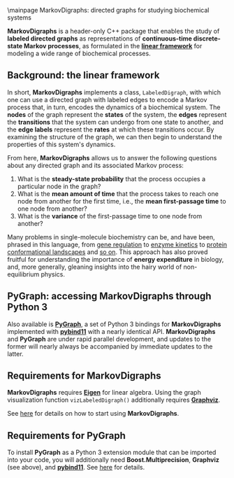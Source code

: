 \mainpage MarkovDigraphs: directed graphs for studying biochemical systems 

**MarkovDigraphs** is a header-only C++ package that enables the study
of **labeled directed graphs** as representations of **continuous-time
discrete-state Markov processes**, as formulated in the
[**linear framework**](https://journals.plos.org/plosone/article?id=10.1371/journal.pone.0036321)
for modeling a wide range of biochemical processes.

Background: the linear framework
--------------------------------

In short, **MarkovDigraphs** implements a class, `LabeledDigraph`, with
which one can use a directed graph with labeled edges to encode a Markov 
process that, in turn, encodes the dynamics of a biochemical system.
The **nodes** of the graph represent the **states** of the system, 
the **edges** represent the **transitions** that the system can undergo 
from one state to another, and the **edge labels** represent the **rates** 
at which these transitions occur. By examining the structure of the graph,
we can then begin to understand the properties of this system's dynamics.

From here, **MarkovDigraphs** allows us to answer the following questions
about any directed graph and its associated Markov process: 

1. What is the **steady-state probability** that the process occupies a 
   particular node in the graph?
2. What is the **mean amount of time** that the process takes to reach 
   one node from another for the first time, i.e., the **mean first-passage
   time** to one node from another?
3. What is the **variance** of the first-passage time to one node from 
   another?

Many problems in single-molecule biochemistry can be, and have been,
phrased in this language, from
[gene regulation](https://www.sciencedirect.com/science/article/pii/S0092867416307413)
to
[enzyme kinetics](https://journals.aps.org/pre/abstract/10.1103/PhysRevE.98.012420)
to
[protein conformational landscapes](https://doi.org/10.1016/j.sbi.2014.04.002)
and [so on](https://vcp.med.harvard.edu/papers.html). This approach has
also proved fruitful for understanding the importance of
**energy expenditure** in biology, and, more generally, gleaning insights
into the hairy world of non-equilibrium physics.  

PyGraph: accessing MarkovDigraphs through Python 3
--------------------------------------------------

Also available is [**PyGraph**](https://kmnam.github.io/pygraph-docs/), a
set of Python 3 bindings for **MarkovDigraphs** implemented with
[**pybind11**](https://pybind11.readthedocs.io/) with a nearly identical API.
**MarkovDigraphs** and **PyGraph** are under rapid parallel development, 
and updates to the former will nearly always be accompanied by immediate 
updates to the latter. 

Requirements for MarkovDigraphs
-------------------------------

**MarkovDigraphs** requires 
[**Eigen**](https://eigen.tuxfamily.org/index.php?title=Main_Page)
for linear algebra. Using the graph visualization function
``vizLabeledDigraph()`` additionally requires
[**Graphviz**](https://graphviz.org/).

See [here](install.html) for details on how to start using **MarkovDigraphs**. 

Requirements for PyGraph
------------------------

To install **PyGraph** as a Python 3 extension module that can be imported into
your code, you will additionally need **Boost.Multiprecision**, **Graphviz**
(see above), and [**pybind11**](https://pybind11.readthedocs.io/).
See [here](install.html) for details. 

